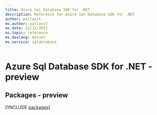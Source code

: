 ```yaml
---
title: Azure Sql Database SDK for .NET
description: Reference for Azure Sql Database SDK for .NET
author: pallavit
ms.author: pallavit
ms.data: 12/12/2022
ms.topic: reference
ms.devlang: dotnet
ms.service: sqldatabase
---
```

# Azure Sql Database SDK for .NET - preview
## Packages - preview
[!INCLUDE [packages](sql-database-index.md)]